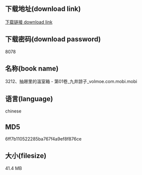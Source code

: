 ## 下载地址(download link)
[下载链接 download link](https://voluble-croquembouche-d321dc.netlify.app/?s=3212%E3%80%81%E6%8A%BD%E5%B1%9C%E9%87%8C%E7%9A%84%E6%BA%AB%E5%AE%A4%E7%AE%B1+-+%E7%AC%AC01%E5%8D%B7_%E4%B9%9D%E4%BA%95%E8%AB%92%E5%AD%90_volmoe.com.mobi)

## 下载密码(download password)
8078

## 名称(book name)
3212、抽屜里的溫室箱 - 第01卷_九井諒子_volmoe.com.mobi.mobi

## 语言(language)
chinese

## MD5
6ff7b110522285ba767f4a9ef8f876ce

## 大小(filesize)
41.4 MB
